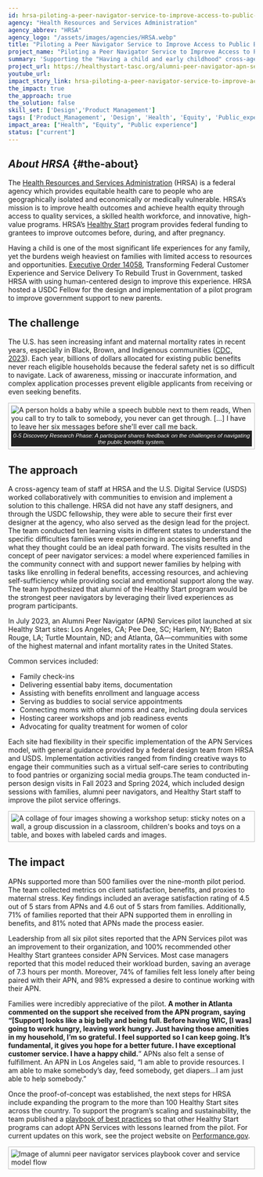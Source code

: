 ```yaml
---
id: hrsa-piloting-a-peer-navigator-service-to-improve-access-to-public-benefits
agency: "Health Resources and Services Administration"
agency_abbrev: "HRSA"
agency_logo: "/assets/images/agencies/HRSA.webp"
title: "Piloting a Peer Navigator Service to Improve Access to Public Benefits"
project_name: "Piloting a Peer Navigator Service to Improve Access to Public Benefits"
summary: 'Supporting the "Having a child and early childhood" cross-agency life experience project at the Health Resources and Services Administration by designing the Alumni Peer Navigator (APN) that connected new mothers with social-emotional support, federal benefits programs, and community resources. '
project_url: https://healthystart-tasc.org/alumni-peer-navigator-apn-services-playbook/ 
youtube_url: 
impact_story_link: hrsa-piloting-a-peer-navigator-service-to-improve-access-to-public-benefits
the_impact: true
the_approach: true
the_solution: false
skill_set: ['Design','Product Management']
tags: ['Product_Management', 'Design', 'Health', 'Equity', 'Public_experience', 'HRSA']
impact_area: ["Health", "Equity", "Public experience"]
status: ["current"]
---
```


## *About HRSA* {#the-about}
The [Health Resources and Services Administration](https://www.hrsa.gov/) (HRSA) is a federal agency which provides equitable health care to people who are geographically isolated and economically or medically vulnerable. HRSA’s mission is to improve health outcomes and achieve health equity through access to quality services, a skilled health workforce, and innovative, high-value programs. HRSA’s [Healthy Start](https://mchb.hrsa.gov/programs-impact/healthy-start) program provides federal funding to grantees to improve outcomes before, during, and after pregnancy. 

Having a child is one of the most significant life experiences for any family, yet the burdens weigh heaviest on families with limited access to resources and opportunities. [Executive Order 14058](https://www.federalregister.gov/documents/2021/12/16/2021-27380/transforming-federal-customer-experience-and-service-delivery-to-rebuild-trust-in-government), Transforming Federal Customer Experience and Service Delivery To Rebuild Trust in Government, tasked HRSA with using human-centered design to improve this experience. HRSA hosted a USDC Fellow for the design and implementation of a pilot program to improve government support to new parents.


## The challenge
The U.S. has seen increasing infant and maternal mortality rates in recent years, especially in Black, Brown, and Indigenous communities ([CDC, 2023](https://blogs.cdc.gov/nchs/2023/11/01/7479/)). Each year, billions of dollars allocated for existing public benefits never reach eligible households because the federal safety net is so difficult to navigate. Lack of awareness, missing or inaccurate information, and complex application processes prevent eligible applicants from receiving or even seeking benefits.

<figure style="width=80%; border: thin #c0c0c0 solid;display: flex; flex-flow: column; padding: 5px; margin: auto;">
  <img src="{{site.baseurl}}/assets/images/projects/birth-to-five-signatories-deep-dive.webp" alt="A person holds a baby while a speech bubble next to them reads, When you call to try to talk to somebody, you never can get through. [...] I have to leave her six messages before she'll ever call me back." />
  <figcaption style="background-color: #222; color: #fff; font: italic smaller sans-serif; padding: 3px; text-align: center;">
    0-5 Discovery Research Phase: A participant shares feedback on the challenges of navigating the public benefits system.
  </figcaption>
</figure>

## The approach
A cross-agency team of staff at HRSA and the U.S. Digital Service (USDS) worked collaboratively with communities to envision and implement a solution to this challenge. HRSA did not have any staff designers, and through the USDC fellowship, they were able to secure their first ever designer at the agency, who also served as the design lead for the project. The team conducted ten learning visits in different states to understand the specific difficulties families were experiencing in accessing benefits and what they thought could be an ideal path forward. The visits resulted in the concept of peer navigator services: a model where experienced families in the community connect with and support newer families by helping with tasks like enrolling in federal benefits, accessing resources, and achieving self-sufficiency while providing social and emotional support along the way. The team hypothesized that alumni of the Healthy Start program would be the strongest peer navigators by leveraging their lived experiences as program participants. 

In July 2023, an Alumni Peer Navigator (APN) Services pilot launched at six Healthy Start sites: Los Angeles, CA; Pee Dee, SC; Harlem, NY; Baton Rouge, LA; Turtle Mountain, ND; and Atlanta, GA—communities with some of the highest maternal and infant mortality rates in the United States. 

Common services included:
- Family check-ins 
- Delivering essential baby items, documentation
- Assisting with benefits enrollment and language access 
- Serving as buddies to social service appointments 
- Connecting moms with other moms and care, including doula services 
- Hosting career workshops and job readiness events 
- Advocating for quality treatment for women of color

Each site had flexibility in their specific implementation of the APN Services model, with general guidance provided by a federal design team from HRSA and USDS. Implementation activities ranged from finding creative ways to engage their communities such as a virtual self-care series to contributing to food pantries or organizing social media groups.The team conducted in-person design visits in Fall 2023 and Spring 2024, which included design sessions with families, alumni peer navigators, and Healthy Start staff to improve the pilot service offerings. 

<figure style="width=80%; border: thin #c0c0c0 solid;display: flex; flex-flow: column; padding: 5px; margin: auto;">
  <img src="{{site.baseurl}}/assets/images/projects/hrsa-peer-navigator-workshop-collage.webp" alt="A collage of four images showing a workshop setup: sticky notes on a wall, a group discussion in a classroom, children's books and toys on a table, and boxes with labeled cards and images." />
</figure>


## The impact 
APNs supported more than 500 families over the nine-month pilot period. The team collected metrics on client satisfaction, benefits, and proxies to maternal stress. Key findings included an average satisfaction rating of 4.5 out of 5 stars from APNs and 4.6 out of 5 stars from families. Additionally, 71% of families reported that their APN supported them in enrolling in benefits, and 81% noted that APNs made the process easier. 

Leadership from all six pilot sites reported that the APN Services pilot was an improvement to their organization, and 100% recommended other Healthy Start grantees consider APN Services. Most case managers reported that this model reduced their workload burden, saving an average of 7.3 hours per month. Moreover, 74% of families felt less lonely after being paired with their APN, and 98% expressed a desire to continue working with their APN.

Families were incredibly appreciative of the pilot. **A mother in Atlanta commented on the support she received from the APN program, saying “[Support] looks like a big belly and being full. Before having WIC, [I was] going to work hungry, leaving work hungry. Just having those amenities in my household, I’m so grateful. I feel supported so I can keep going. It’s fundamental, it gives you hope for a better future. I have exceptional customer service. I have a happy child.**” APNs also felt a sense of fulfillment. An APN in Los Angeles said, “I am able to provide resources. I am able to make somebody’s day, feed somebody, get diapers…I am just able to help somebody.”

Once the proof-of-concept was established, the next steps for HRSA include expanding the program to the more than 100 Healthy Start sites across the country. To support the program’s scaling and sustainability, the team published a [playbook of best practices](https://healthystart-tasc.org/alumni-peer-navigator-apn-services-playbook/) so that other Healthy Start programs can adopt APN Services with lessons learned from the pilot. For current updates on this work, see the project website on [Performance.gov](https://www.performance.gov/cx/life-experiences/having-a-child-and-early-childhood/).

<figure style="width=80%; border: thin #c0c0c0 solid;display: flex; flex-flow: column; padding: 5px; margin: auto;">
  <img src="{{site.baseurl}}/assets/images/projects/hrsa-apns-playbook.webp" alt="Image of alumni peer navigator services playbook cover and service model flow" />
</figure>
